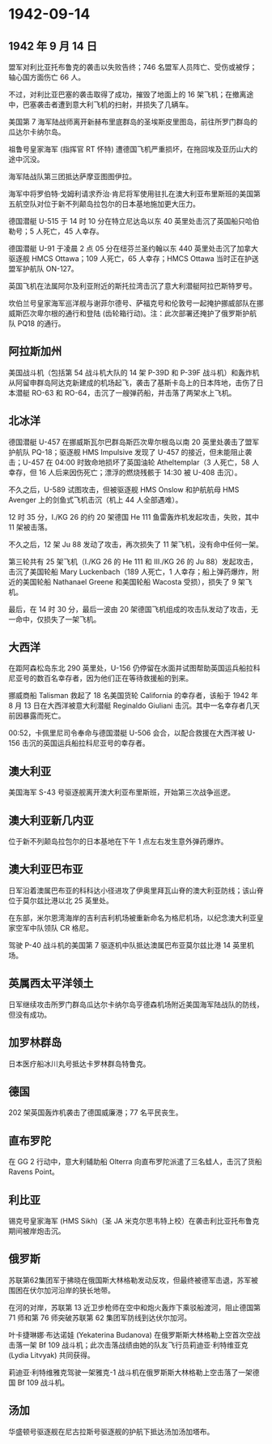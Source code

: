# 1942-09-14

## 1942 年 9 月 14 日

盟军对利比亚托布鲁克的袭击以失败告终；746
名盟军人员阵亡、受伤或被俘；轴心国方面伤亡 66 人。

不过，对利比亚巴塞的袭击取得了成功，摧毁了地面上的 16
架飞机；在撤离途中，巴塞袭击者遭到意大利飞机的扫射，并损失了几辆车。

美国第 7
海军陆战师离开新赫布里底群岛的圣埃斯皮里图岛，前往所罗门群岛的瓜达尔卡纳尔岛。

祖鲁号皇家海军 (指挥官 RT 怀特)
遭德国飞机严重损坏，在拖回埃及亚历山大的途中沉没。

海军陆战队第三团抵达萨摩亚图图伊拉。

海军中将罗伯特·戈姆利请求乔治·肯尼将军使用驻扎在澳大利亚布里斯班的美国第五航空队对位于新不列颠岛拉包尔的日本基地施加更大压力。

德国潜艇 U-515 于 14 时 10 分在特立尼达岛以东 40
英里处击沉了英国船只哈伯勒号；5 人死亡，45 人幸存。

德国潜艇 U-91 于凌晨 2 点 05 分在纽芬兰圣约翰以东 440
英里处击沉了加拿大驱逐舰 HMCS Ottawa；109 人死亡，65 人幸存；HMCS Ottawa
当时正在护送盟军护航队 ON-127。

英国飞机在法属阿尔及利亚附近的斯托拉湾击沉了意大利潜艇阿拉巴斯特罗号。

坎伯兰号皇家海军巡洋舰与谢菲尔德号、萨福克号和伦敦号一起掩护挪威部队在挪威斯匹次卑尔根的通行和登陆
(齿轮箱行动)。注：此次部署还掩护了俄罗斯护航队 PQ18 的通行。

## 阿拉斯加州

美国战斗机（包括第 54 战斗机大队的 14 架 P-39D 和 P-39F
战斗机）和轰炸机从阿留申群岛阿达克新建成的机场起飞，袭击了基斯卡岛上的日本阵地，击伤了日本潜艇
RO-63 和 RO-64，击沉了一艘弹药船，并击落了两架水上飞机。

## 北冰洋

德国潜艇 U-457 在挪威斯瓦尔巴群岛斯匹次卑尔根岛以南 20
英里处袭击了盟军护航队 PQ-18；驱逐舰 HMS Impulsive 发现了 U-457
的接近，但未能阻止袭击；U-457 在 04:00 时致命地损坏了英国油轮
Atheltemplar（3 人死亡，58 人幸存，但 16
人后来因伤死亡；漂浮的燃烧残骸于 14:30 被 U-408 击沉）。

不久之后，U-589 试图攻击，但被驱逐舰 HMS Onslow 和护航航母 HMS Avenger
上的剑鱼式飞机击沉（机上 44 人全部遇难）。

12 时 35 分，I./KG 26 的约 20 架德国 He 111
鱼雷轰炸机发起攻击，失败，其中 11 架被击落。

不久之后，12 架 Ju 88 发动了攻击，再次损失了 11
架飞机，没有命中任何一架。

第三轮共有 25 架飞机（I./KG 26 的 He 111 和 III./KG 26 的 Ju
88）发起攻击，击沉了美国轮船 Mary Luckenbach（189 人死亡，1
人幸存；船上弹药爆炸，附近的美国轮船 Nathanael Greene 和美国轮船 Wacosta
受损），损失了 9 架飞机。

最后，在 14 时 30 分，最后一波由 20
架德国飞机组成的攻击队发动了攻击，无一命中，仅损失了一架飞机。

## 大西洋

在距阿森松岛东北 290 英里处，U-156
仍停留在水面并试图帮助英国运兵船拉科尼亚号的数百名幸存者，因为他们正在等待救援船的到来。

挪威商船 Talisman 救起了 18 名美国货轮 California 的幸存者，该船于 1942
年 8 月 13 日在大西洋被意大利潜艇 Reginaldo Giuliani
击沉。其中一名幸存者几天前因暴露而死亡。

00:52，卡佩里尼司令奉命与德国潜艇 U-506 会合，以配合救援在大西洋被 U-156
击沉的英国运兵船拉科尼亚号的幸存者。

## 澳大利亚

美国海军 S-43 号驱逐舰离开澳大利亚布里斯班，开始第三次战争巡逻。

## 澳大利亚新几内亚

位于新不列颠岛拉包尔的日本基地在下午 1 点左右发生意外弹药爆炸。

## 澳大利亚巴布亚

日军沿着澳属巴布亚的科科达小径进攻了伊奥里拜瓦山脊的澳大利亚防线；该山脊位于莫尔兹比港以北
25 英里处。

在东部，米尔恩湾海岸的吉利吉利机场被重新命名为格尼机场，以纪念澳大利亚皇家空军中队领队
CR 格尼。

驾驶 P-40 战斗机的美国第 7 驱逐机中队抵达澳属巴布亚莫尔兹比港 14
英里机场。

## 英属西太平洋领土

日军继续攻击所罗门群岛瓜达尔卡纳尔岛亨德森机场附近美国海军陆战队的防线，但没有成功。

## 加罗林群岛

日本医疗船冰川丸号抵达卡罗林群岛特鲁克。

## 德国

202 架英国轰炸机袭击了德国威廉港；77 名平民丧生。

## 直布罗陀

在 GG 2 行动中，意大利辅助船 Olterra
向直布罗陀派遣了三名蛙人，击沉了货船 Ravens Point。

## 利比亚

锡克号皇家海军 (HMS Sikh)（圣 JA
米克尔思韦特上校）在袭击利比亚托布鲁克期间被岸炮击沉。

## 俄罗斯

苏联第62集团军于拂晓在俄国斯大林格勒发动反攻，但最终被德军击退，苏军被围困在伏尔加河沿岸的狭长地带。

在河的对岸，苏联第 13 近卫步枪师在空中和炮火轰炸下乘驳船渡河，阻止德国第
71 师和第 76 师突破苏联第 62 集团军防线到达伏尔加河。

叶卡捷琳娜·布达诺娃 (Yekaterina Budanova)
在俄罗斯斯大林格勒上空首次空战击落一架 Bf 109
战斗机；此次击落战绩由她的队友飞行员莉迪亚·利特维亚克 (Lydia Litvyak)
共同获得。

莉迪亚·利特维雅克驾驶一架雅克-1
战斗机在俄罗斯斯大林格勒上空击落了一架德国 Bf 109 战斗机。

## 汤加

华盛顿号驱逐舰在尼古拉斯号驱逐舰的护航下抵达汤加汤加塔布。

